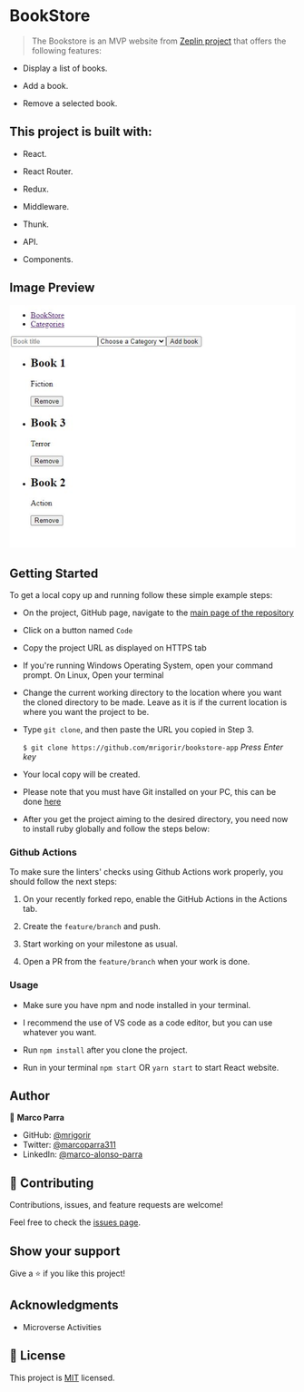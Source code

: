 
# BookStore

> The Bookstore is an MVP website from [ Zeplin project](https://app.zeplin.io/project/5b35a9e13227086040f8eb75/screen/5b695e29bb8c844f118f9378) that offers the following features:

- Display a list of books.

- Add a book.

- Remove a selected book.

## This project is built with: 

- React. 

- React Router.

- Redux. 

- Middleware.

- Thunk. 

- API.

- Components.
## Image Preview
![Screenshot Main Page](./src/assets/img/capture.jpg)

## Getting Started

To get a local copy up and running follow these simple example steps:

- On the project, GitHub page, navigate to the [main page of the repository](https://github.com/mrigorir/bookstore-app)

- Click on a button named `Code`

- Copy the project URL as displayed on HTTPS tab

- If you're running Windows Operating System, open your command prompt. On Linux, Open your terminal

- Change the current working directory to the location where you want the cloned directory to be made. Leave as it is if the current location is where you want the project to be.

- Type `git clone`, and then paste the URL you copied in Step 3.<br>

  `$ git clone https://github.com/mrigorir/bookstore-app` <em>Press Enter key</em><br>

- Your local copy will be created.

- Please note that you must have Git installed on your PC, this can be done [here](https://gist.github.com/derhuerst/1b15ff4652a867391f03)

- After you get the project aiming to the desired directory, you need now to install ruby globally and follow the steps below:

### Github Actions

To make sure the linters' checks using Github Actions work properly, you should follow the next steps:

1. On your recently forked repo, enable the GitHub Actions in the Actions tab.
   
2. Create the `feature/branch` and push.
   
3. Start working on your milestone as usual.
   
4. Open a PR from the `feature/branch` when your work is done.

### Usage 

- Make sure you have npm and node installed in your terminal.

- I recommend the use of VS code as a code editor, but you can use whatever you want.

- Run `npm install` after you clone the project.

- Run in your terminal `npm start` OR `yarn start` to start React website.
  
## Author

👤 **Marco Parra**

- GitHub: [@mrigorir](https://github.com/mrigorir)
- Twitter: [@marcoparra311](https://twitter.com/marcoparra311)
- LinkedIn: [@marco-alonso-parra](https://www.linkedin.com/in/marco-alonso-parra/)

## 🤝 Contributing

Contributions, issues, and feature requests are welcome!

Feel free to check the [issues page](https://github.com/mrigorir/bookstore-app/issues).


## Show your support

Give a ⭐️ if you like this project!


## Acknowledgments

- Microverse Activities


## 📝 License

This project is [MIT](https://github.com/mrigorir/bookstore-app/blob/main/LICENSE) licensed.
